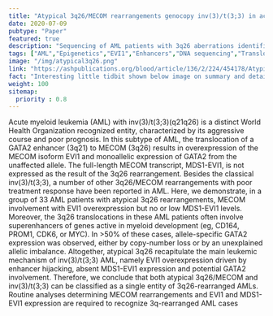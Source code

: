 ```yaml
---
title: "Atypical 3q26/MECOM rearrangements genocopy inv(3)/t(3;3) in acute myeloid leukemia "
date: 2020-07-09
pubtype: "Paper"
featured: true
description: "Sequencing of AML patients with 3q26 aberrations identifies common mechanisms driving EVI1 overexpression"
tags: ["AML","Epigenetics","EVI1","Enhancers","DNA sequencing","Translocations"]
image: "/img/atypical3q26.png"
link: "https://ashpublications.org/blood/article/136/2/224/454178/Atypical-3q26-MECOM-rearrangements-genocopy-inv-3"
fact: "Interesting little tidbit shown below image on summary and detail page"
weight: 100
sitemap:
  priority : 0.8
---
```



Acute myeloid leukemia (AML) with inv(3)/t(3;3)(q21q26) is a distinct World Health Organization recognized entity, characterized by its aggressive course and poor prognosis. In this subtype of AML, the translocation of a GATA2 enhancer (3q21) to MECOM (3q26) results in overexpression of the MECOM isoform EVI1 and monoallelic expression of GATA2 from the unaffected allele. The full-length MECOM transcript, MDS1-EVI1, is not expressed as the result of the 3q26 rearrangement. Besides the classical inv(3)/t(3;3), a number of other 3q26/MECOM rearrangements with poor treatment response have been reported in AML. Here, we demonstrate, in a group of 33 AML patients with atypical 3q26 rearrangements, MECOM involvement with EVI1 overexpression but no or low MDS1-EVI1 levels. Moreover, the 3q26 translocations in these AML patients often involve superenhancers of genes active in myeloid development (eg, CD164, PROM1, CDK6, or MYC). In >50% of these cases, allele-specific GATA2 expression was observed, either by copy-number loss or by an unexplained allelic imbalance. Altogether, atypical 3q26 recapitulate the main leukemic mechanism of inv(3)/t(3;3) AML, namely EVI1 overexpression driven by enhancer hijacking, absent MDS1-EVI1 expression and potential GATA2 involvement. Therefore, we conclude that both atypical 3q26/MECOM and inv(3)/t(3;3) can be classified as a single entity of 3q26-rearranged AMLs. Routine analyses determining MECOM rearrangements and EVI1 and MDS1-EVI1 expression are required to recognize 3q-rearranged AML cases



